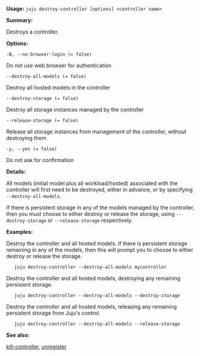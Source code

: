 **Usage:** `juju destroy-controller [options] <controller name>`

**Summary:**

Destroys a controller.

**Options:**

`-B, --no-browser-login (= false)`

Do not use web browser for authentication

`--destroy-all-models (= false)`

Destroy all hosted models in the controller

`--destroy-storage (= false)`

Destroy all storage instances managed by the controller

`--release-storage (= false)`

Release all storage instances from management of the controller, without destroying them

`-y, --yes (= false)`

Do not ask for confirmation

**Details:**

All models (initial model plus all workload/hosted) associated with the controller will first need to be destroyed, either in advance, or by specifying `--destroy-all-models`.

If there is persistent storage in any of the models managed by the controller, then you must choose to either destroy or release the storage, using `--destroy-storage` or `--release-storage` respectively.

**Examples:**

Destroy the controller and all hosted models. If there is persistent storage remaining in any of the models, then this will prompt you to choose to either destroy or release the storage.

`   juju destroy-controller --destroy-all-models mycontroller`

Destroy the controller and all hosted models, destroying any remaining persistent storage.

`   juju destroy-controller --destroy-all-models --destroy-storage`

Destroy the controller and all hosted models, releasing any remaining persistent storage from Juju's control.

`   juju destroy-controller --destroy-all-models --release-storage`

**See also:**

[kill-controller](https://discourse.jujucharms.com/t/command-kill-controller/1734), [unregister](https://discourse.jujucharms.com/t/command-unregister/1846)
